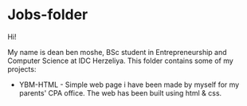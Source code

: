# Jobs-folder

Hi!

My name is dean ben moshe, BSc student in Entrepreneurship and Computer Science at IDC Herzeliya.
This folder contains some of my projects:

* YBM-HTML -
Simple web page i have been made by myself for my parents' CPA office.
The web has been built using html & css.

